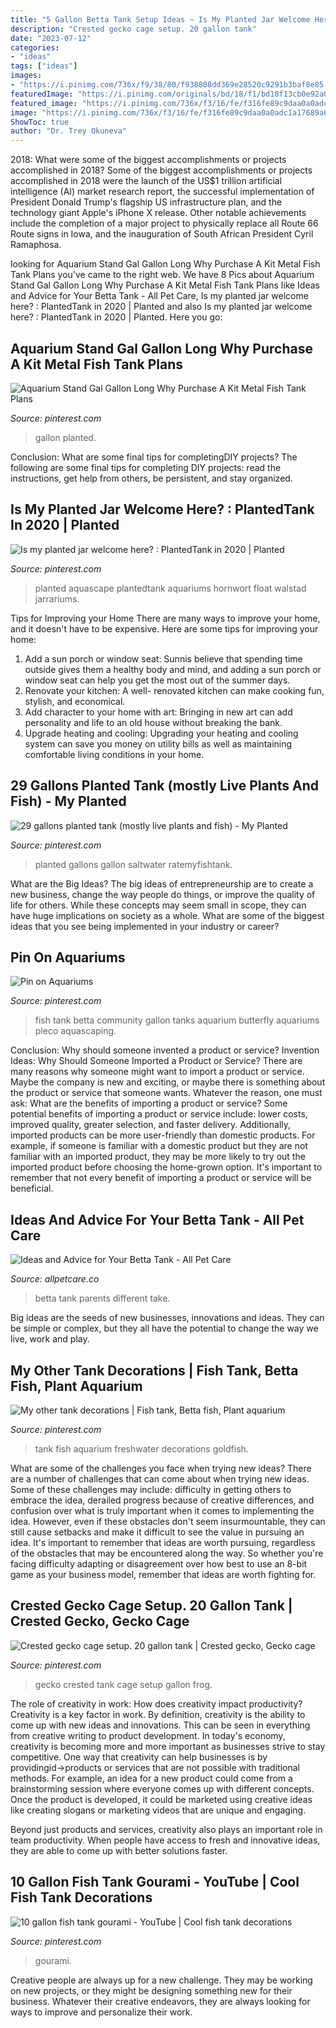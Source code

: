 ```yaml
---
title: "5 Gallon Betta Tank Setup Ideas ~ Is My Planted Jar Welcome Here? : Plantedtank In 2020"
description: "Crested gecko cage setup. 20 gallon tank"
date: "2023-07-12"
categories:
- "ideas"
tags: ["ideas"]
images:
- "https://i.pinimg.com/736x/f9/38/80/f938808dd369e28520c9291b3baf8e85.jpg"
featuredImage: "https://i.pinimg.com/originals/bd/18/f1/bd18f13cb0e92a00bc5add1488ba45db.jpg"
featured_image: "https://i.pinimg.com/736x/f3/16/fe/f316fe89c9daa0a0adc1a17689a659a8.jpg"
image: "https://i.pinimg.com/736x/f3/16/fe/f316fe89c9daa0a0adc1a17689a659a8.jpg"
ShowToc: true
author: "Dr. Trey Okuneva"
---
```



2018: What were some of the biggest accomplishments or projects accomplished in 2018?
Some of the biggest accomplishments or projects accomplished in 2018 were the launch of the US$1 trillion artificial intelligence (AI) market research report, the successful implementation of President Donald Trump's flagship US infrastructure plan, and the technology giant Apple's iPhone X release. Other notable achievements include the completion of a major project to physically replace all Route 66 Route signs in Iowa, and the inauguration of South African President Cyril Ramaphosa.

	

		
looking for Aquarium Stand Gal Gallon Long Why Purchase A Kit Metal Fish Tank Plans you've came to the right web. We have 8 Pics about Aquarium Stand Gal Gallon Long Why Purchase A Kit Metal Fish Tank Plans like Ideas and Advice for Your Betta Tank - All Pet Care, Is my planted jar welcome here? : PlantedTank in 2020 | Planted and also Is my planted jar welcome here? : PlantedTank in 2020 | Planted. Here you go:
		
    
## Aquarium Stand Gal Gallon Long Why Purchase A Kit Metal Fish Tank Plans

<img loading=lazy src="https://i.pinimg.com/736x/f3/16/fe/f316fe89c9daa0a0adc1a17689a659a8.jpg" onerror="this.onerror=null;this.src='https://tse2.mm.bing.net/th?id=OIP.cEtCKvxbG2QgQ3SJPWHQpAHaEK&amp;pid=15.1';" alt="Aquarium Stand Gal Gallon Long Why Purchase A Kit Metal Fish Tank Plans">

_Source: pinterest.com_

>gallon planted. 

	

Conclusion: What are some final tips for completingDIY projects?
The following are some final tips for completing DIY projects: read the instructions, get help from others, be persistent, and stay organized.

    
## Is My Planted Jar Welcome Here? : PlantedTank In 2020 | Planted

<img loading=lazy src="https://i.pinimg.com/736x/f9/38/80/f938808dd369e28520c9291b3baf8e85.jpg" onerror="this.onerror=null;this.src='https://tse1.mm.bing.net/th?id=OIP.aPtPQI3TOIkBZORPKNy9qgHaPO&amp;pid=15.1';" alt="Is my planted jar welcome here? : PlantedTank in 2020 | Planted">

_Source: pinterest.com_

>planted aquascape plantedtank aquariums hornwort float walstad jarrariums. 

	

Tips for Improving your Home
There are many ways to improve your home, and it doesn't have to be expensive. Here are some tips for improving your home: 
1. Add a sun porch or window seat: Sunnis believe that spending time outside gives them a healthy body and mind, and adding a sun porch or window seat can help you get the most out of the summer days. 
2. Renovate your kitchen: A well- renovated kitchen can make cooking fun, stylish, and economical. 
3. Add character to your home with art: Bringing in new art can add personality and life to an old house without breaking the bank. 
4. Upgrade heating and cooling: Upgrading your heating and cooling system can save you money on utility bills as well as maintaining comfortable living conditions in your home.

    
## 29 Gallons Planted Tank (mostly Live Plants And Fish) - My Planted

<img loading=lazy src="https://i.pinimg.com/736x/28/fc/4b/28fc4bc27266d45cf55ac92745f8a139.jpg" onerror="this.onerror=null;this.src='https://tse2.mm.bing.net/th?id=OIP.b939FBLRquUBAegirioATgHaFs&amp;pid=15.1';" alt="29 gallons planted tank (mostly live plants and fish) - My Planted">

_Source: pinterest.com_

>planted gallons gallon saltwater ratemyfishtank. 

	

What are the Big Ideas?
The big ideas of entrepreneurship are to create a new business, change the way people do things, or improve the quality of life for others. While these concepts may seem small in scope, they can have huge implications on society as a whole. What are some of the biggest ideas that you see being implemented in your industry or career?

    
## Pin On Aquariums

<img loading=lazy src="https://i.pinimg.com/736x/7c/f5/97/7cf597ed4281a1b79a1b2f1de4ff3068--betta-fish-tanks.jpg" onerror="this.onerror=null;this.src='https://tse4.mm.bing.net/th?id=OIP.aJ_5XiZIyn9cUgTZYxQ7pwHaFj&amp;pid=15.1';" alt="Pin on Aquariums">

_Source: pinterest.com_

>fish tank betta community gallon tanks aquarium butterfly aquariums pleco aquascaping. 

	

Conclusion: Why should someone invented a product or service?
Invention Ideas: Why Should Someone Imported a Product or Service?
There are many reasons why someone might want to import a product or service. Maybe the company is new and exciting, or maybe there is something about the product or service that someone wants. Whatever the reason, one must ask: What are the benefits of importing a product or service? 
Some potential benefits of importing a product or service include: lower costs, improved quality, greater selection, and faster delivery. Additionally, imported products can be more user-friendly than domestic products. For example, if someone is familiar with a domestic product but they are not familiar with an imported product, they may be more likely to try out the imported product before choosing the home-grown option. 
It's important to remember that not every benefit of importing a product or service will be beneficial.

    
## Ideas And Advice For Your Betta Tank - All Pet Care

<img loading=lazy src="https://allpetcare.co/wp-content/uploads/2020/01/Betta-Tank-Ideas-10.jpg" onerror="this.onerror=null;this.src='https://tse3.mm.bing.net/th?id=OIP.KZXBt_WUKU8Vby3RJq9pgwHaFj&amp;pid=15.1';" alt="Ideas and Advice for Your Betta Tank - All Pet Care">

_Source: allpetcare.co_

>betta tank parents different take. 

	

Big ideas are the seeds of new businesses, innovations and ideas. They can be simple or complex, but they all have the potential to change the way we live, work and play.

    
## My Other Tank Decorations | Fish Tank, Betta Fish, Plant Aquarium

<img loading=lazy src="https://i.pinimg.com/originals/ee/e6/35/eee635cd0fd1c106044cdac65c004cf4.jpg" onerror="this.onerror=null;this.src='https://tse4.mm.bing.net/th?id=OIP.qahlgBXkCXRkxLHDHZ6uBQHaJ6&amp;pid=15.1';" alt="My other tank decorations | Fish tank, Betta fish, Plant aquarium">

_Source: pinterest.com_

>tank fish aquarium freshwater decorations goldfish. 

	

What are some of the challenges you face when trying new ideas?
There are a number of challenges that can come about when trying new ideas. Some of these challenges may include: difficulty in getting others to embrace the idea, derailed progress because of creative differences, and confusion over what is truly important when it comes to implementing the idea. However, even if these obstacles don't seem insurmountable, they can still cause setbacks and make it difficult to see the value in pursuing an idea. It's important to remember that ideas are worth pursuing, regardless of the obstacles that may be encountered along the way. So whether you're facing difficulty adapting or disagreement over how best to use an 8-bit game as your business model, remember that ideas are worth fighting for.

    
## Crested Gecko Cage Setup. 20 Gallon Tank | Crested Gecko, Gecko Cage

<img loading=lazy src="https://i.pinimg.com/736x/52/f2/6c/52f26c68e96f2747cd7cf579a318503f--crested-gecko-cage-gecko-tank.jpg" onerror="this.onerror=null;this.src='https://tse2.mm.bing.net/th?id=OIP.fqvd_0zqb-KuXVInMOp3HgHaNK&amp;pid=15.1';" alt="Crested gecko cage setup. 20 gallon tank | Crested gecko, Gecko cage">

_Source: pinterest.com_

>gecko crested tank cage setup gallon frog. 

	

The role of creativity in work: How does creativity impact productivity?
Creativity is a key factor in work. By definition, creativity is the ability to come up with new ideas and innovations. This can be seen in everything from creative writing to product development. In today's economy, creativity is becoming more and more important as businesses strive to stay competitive.
One way that creativity can help businesses is by providingid→products or services that are not possible with traditional methods. For example, an idea for a new product could come from a brainstorming session where everyone comes up with different concepts. Once the product is developed, it could be marketed using creative ideas like creating slogans or marketing videos that are unique and engaging.

Beyond just products and services, creativity also plays an important role in team productivity. When people have access to fresh and innovative ideas, they are able to come up with better solutions faster.

    
## 10 Gallon Fish Tank Gourami - YouTube | Cool Fish Tank Decorations

<img loading=lazy src="https://i.pinimg.com/originals/bd/18/f1/bd18f13cb0e92a00bc5add1488ba45db.jpg" onerror="this.onerror=null;this.src='https://tse1.mm.bing.net/th?id=OIP.VuVW5E92iJicAES0rXtzKgHaFj&amp;pid=15.1';" alt="10 gallon fish tank gourami - YouTube | Cool fish tank decorations">

_Source: pinterest.com_

>gourami. 

	

Creative people are always up for a new challenge. They may be working on new projects, or they might be designing something new for their business. Whatever their creative endeavors, they are always looking for ways to improve and personalize their work.

